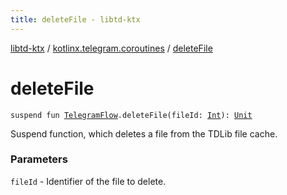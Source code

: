 ```yaml
---
title: deleteFile - libtd-ktx
---
```


[libtd-ktx](../index.html) / [kotlinx.telegram.coroutines](index.html) / [deleteFile](./delete-file.html)

# deleteFile

`suspend fun `[`TelegramFlow`](../kotlinx.telegram.core/-telegram-flow/index.html)`.deleteFile(fileId: `[`Int`](https://kotlinlang.org/api/latest/jvm/stdlib/kotlin/-int/index.html)`): `[`Unit`](https://kotlinlang.org/api/latest/jvm/stdlib/kotlin/-unit/index.html)

Suspend function, which deletes a file from the TDLib file cache.

### Parameters

`fileId` - Identifier of the file to delete.